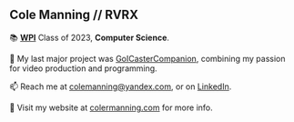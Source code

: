 ## Cole Manning // RVRX

  📚 **[WPI](https://www.wpi.edu/)** Class of 2023, **Computer Science**.
  
  🎥 My last major project was [GoICasterCompanion](https://github.com/RVRX/GoICasterCompanion/), combining my passion for video production and programming.

  📫 Reach me at colemanning@yandex.com, or on [LinkedIn](https://www.linkedin.com/in/colemanning/).
  
  👤 Visit my website at [colermanning.com](https://colermanning.com/) for more info.
